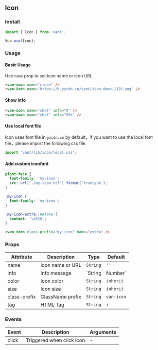 ## Icon

### Install
``` javascript
import { Icon } from 'vant';

Vue.use(Icon);
```

### Usage

#### Basic Usage

Use `name` prop to set icon name or icon URL

```html
<van-icon name="close" />
<van-icon name="https://b.yzcdn.cn/vant/icon-demo-1126.png" />
```

#### Show Info

```html
<van-icon name="chat" info="9" />
<van-icon name="chat" info="99+" />
```

#### Use local font file
Icon uses font file in `yzcdn.cn` by default，if you want to use the local font file，please import the following css file.

```js
import 'vant/lib/icon/local.css';
```

#### Add custom iconfont

```css
@font-face {
  font-family: 'my-icon';
  src: url('./my-icon.ttf') format('truetype');
}

.my-icon {
  font-family: 'my-icon';
}

.my-icon-extra::before {
  content: '\e626';
}
```

```html
<van-icon class-prefix="my-icon" name="extra" />
```

### Props

| Attribute | Description | Type | Default |
|------|------|------|------|
| name | Icon name or URL | `String` | `''` |
| info | Info message | `String | Number` | `''` |
| color | Icon color | `String` | `inherit` |
| size | Icon size | `String` | `inherit` |
| class-prefix | ClassName prefix | `String` | `van-icon` |
| tag | HTML Tag | `String` | `i` |

### Events

| Event | Description | Arguments |
|------|------|------|
| click | Triggered when click icon | - |
